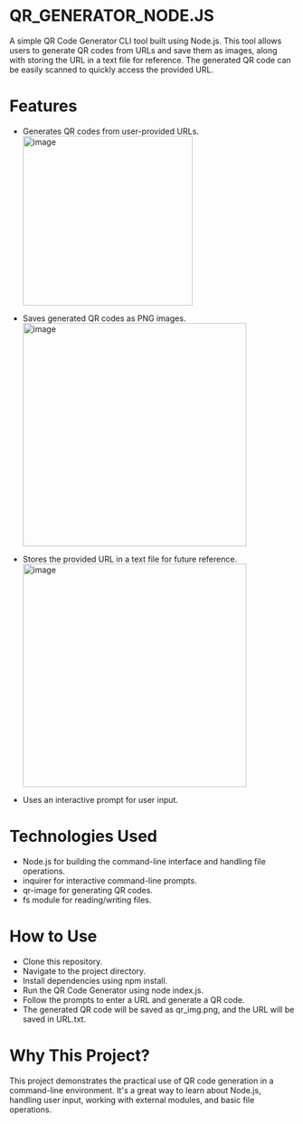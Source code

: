 # QR_GENERATOR_NODE.JS
A simple QR Code Generator CLI tool built using Node.js. This tool allows users to generate QR codes from URLs and save them as images, along with storing the URL in a text file for reference. The generated QR code can be easily scanned to quickly access the provided URL.

# Features
- Generates QR codes from user-provided URLs.
  <img width="300" alt="image" src="https://github.com/Purnima3/QR_GENERATOR_NODE.JS/assets/96184253/56e968a3-5757-4d4e-8eb2-9eb22bccb295">

- Saves generated QR codes as PNG images.
  <img width="395" alt="image" src="https://github.com/Purnima3/QR_GENERATOR_NODE.JS/assets/96184253/e017ab5c-30ab-4638-a395-154b31c689f3">

- Stores the provided URL in a text file for future reference.
  <img width="395" alt="image" src="https://github.com/Purnima3/QR_GENERATOR_NODE.JS/assets/96184253/2a5ab643-a7b9-4b89-8123-ecc0f94a82c6">

- Uses an interactive prompt for user input.

# Technologies Used
- Node.js for building the command-line interface and handling file operations.
- inquirer for interactive command-line prompts.
- qr-image for generating QR codes.
- fs module for reading/writing files.

# How to Use
- Clone this repository.
- Navigate to the project directory.
- Install dependencies using npm install.
- Run the QR Code Generator using node index.js.
- Follow the prompts to enter a URL and generate a QR code.
- The generated QR code will be saved as qr_img.png, and the URL will be saved in URL.txt.

# Why This Project?
This project demonstrates the practical use of QR code generation in a command-line environment. It's a great way to learn about Node.js, handling user input, working with external modules, and basic file operations.
